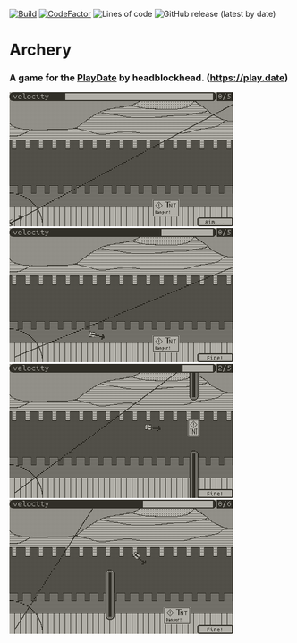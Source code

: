 [![Build](https://github.com/headblockhead/archery/actions/workflows/main.yml/badge.svg?event=push)](https://github.com/headblockhead/archery/actions/workflows/main.yml) [![CodeFactor](https://www.codefactor.io/repository/github/headblockhead/archery/badge/main)](https://www.codefactor.io/repository/github/headblockhead/archery/overview/main) ![Lines of code](https://img.shields.io/tokei/lines/github/headblockhead/archery) ![GitHub release (latest by date)](https://img.shields.io/github/downloads/headblockhead/archery/latest/total)

# Archery

### A game for the [PlayDate](https://play.date) by headblockhead. (https://play.date)

![The game's first level](./readme_sources/lvl1_aim.png)
![An arrow in flight](./readme_sources/lvl1_firing.png)
![A hard level from the game](./readme_sources/hardlvl_almost_hit.png)
![An arrow crossing a wall](./readme_sources/goodlevel_hit.png)
